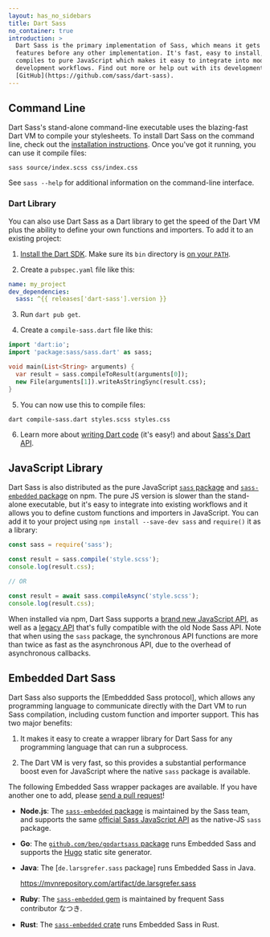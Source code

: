 ```yaml
---
layout: has_no_sidebars
title: Dart Sass
no_container: true
introduction: >
  Dart Sass is the primary implementation of Sass, which means it gets new
  features before any other implementation. It's fast, easy to install, and it
  compiles to pure JavaScript which makes it easy to integrate into modern web
  development workflows. Find out more or help out with its development on
  [GitHub](https://github.com/sass/dart-sass).
---
```


<div class="sl-l-grid sl-l-grid--full sl-l-large-grid--fit sl-l-large-grid--gutters-large">
  <div class="sl-l-grid__column">

## Command Line

Dart Sass's stand-alone command-line executable uses the blazing-fast Dart VM to
compile your stylesheets. To install Dart Sass on the command line, check out
the [installation instructions](/install). Once you've got it running, you can
use it compile files:

```shellsession
sass source/index.scss css/index.css
```

See `sass --help` for additional information on the command-line interface.

### Dart Library

You can also use Dart Sass as a Dart library to get the speed of the Dart VM
plus the ability to define your own functions and importers. To add it to an
existing project:

1. [Install the Dart SDK][install]. Make sure its `bin` directory is [on your
   `PATH`][path].

   [install]: https://dart.dev/get-dart
   [path]: https://katiek2.github.io/path-doc/

2. Create a `pubspec.yaml` file like this:

```yaml
name: my_project
dev_dependencies:
  sass: ^{{ releases['dart-sass'].version }}
```

3. Run `dart pub get`.

4. Create a `compile-sass.dart` file like this:

```dart
import 'dart:io';
import 'package:sass/sass.dart' as sass;

void main(List<String> arguments) {
  var result = sass.compileToResult(arguments[0]);
  new File(arguments[1]).writeAsStringSync(result.css);
}
```

5. You can now use this to compile files:

```shellsession
dart compile-sass.dart styles.scss styles.css
```

6. Learn more about [writing Dart code][dart] (it's easy!) and about [Sass's
   Dart API][sass].

   [dart]: https://www.dartlang.org/guides/language/language-tour
   [sass]: https://pub.dev/documentation/sass/latest/sass/compileToResult.html

</div>
<div class="sl-l-grid__column">

## JavaScript Library

Dart Sass is also distributed as the pure JavaScript [`sass` package] and
[`sass-embedded` package] on npm. The pure JS version is slower than the
stand-alone executable, but it's easy to integrate into existing workflows and
it allows you to define custom functions and importers in JavaScript. You can
add it to your project using `npm install --save-dev sass` and `require()` it as
a library:

[`sass` package]: https://www.npmjs.com/package/sass
[`sass-embedded` package]: https://www.npmjs.com/package/sass-embedded

```js
const sass = require('sass');

const result = sass.compile('style.scss');
console.log(result.css);

// OR

const result = await sass.compileAsync('style.scss');
console.log(result.css);
```

When installed via npm, Dart Sass supports a [brand new JavaScript API], as well
as a [legacy API] that's fully compatible with the old Node Sass API. Note that
when using the `sass` package, the synchronous API functions are more than twice
as fast as the asynchronous API, due to the overhead of asynchronous callbacks.

[brand new JavaScript API]: /documentation/js-api/
[legacy API]: /documentation/js-api/#md:legacy-api

## Embedded Dart Sass

Dart Sass also supports the [Embeddded Sass protocol], which allows any
programming language to communicate directly with the Dart VM to run Sass
compilation, including custom function and importer support. This has two major
benefits:

[Sass embedded protocol]: https://github.com/sass/sass/blob/main/spec/embedded-protocol.md#the-embedded-sass-protocol

1. It makes it easy to create a wrapper library for Dart Sass for any
   programming language that can run a subprocess.

2. The Dart VM is very fast, so this provides a substantial performance boost
   even for JavaScript where the native `sass` package is available.

The following Embedded Sass wrapper packages are available. If you have another
one to add, please [send a pull request]!

[send a pull request]: https://github.com/sass/sass-site/edit/main/source/dart-sass.md

* **Node.js**: The [`sass-embedded` package] is maintained by the Sass team, and
  supports the same [official Sass JavaScript API] as the native-JS `sass` package.

  [official Sass JavaScript API]: /documentation/js-api/

* **Go**: The [`github.com/bep/godartsass` package] runs Embedded Sass and
  supports the [Hugo] static site generator.

  [`github.com/bep/godartsass` package]: https://github.com/bep/godartsass
  [Hugo]: https://gohugo.io/

* **Java**: The [`de.larsgrefer.sass` package] runs Embedded Sass in Java.

  https://mvnrepository.com/artifact/de.larsgrefer.sass

* **Ruby**: The [`sass-embedded` gem] is maintained by frequent Sass contributor
  なつき.

  [`sass-embedded` gem]: https://rubygems.org/gems/sass-embedded

* **Rust**: The [`sass-embedded` crate] runs Embedded Sass in Rust.

  [`sass-embedded` crate]: https://crates.io/crates/sass-embedded

  </div>
</div>
